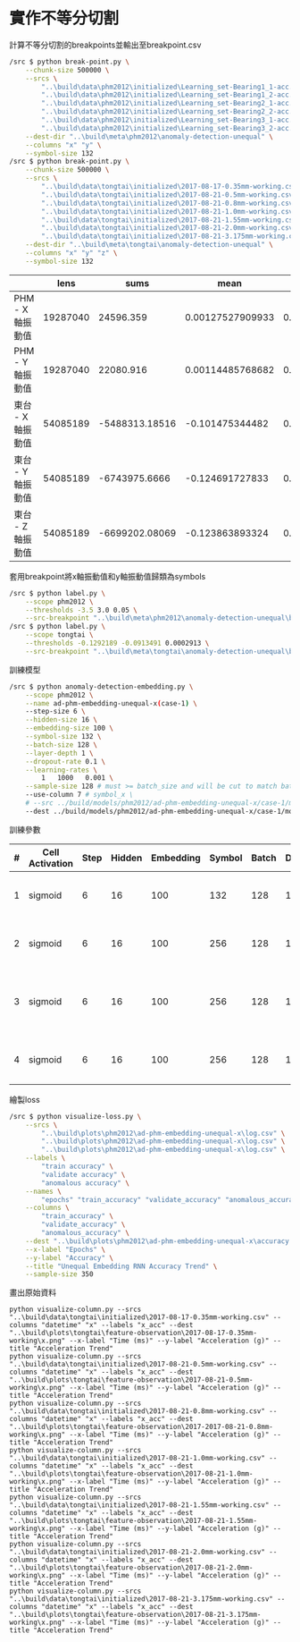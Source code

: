# 實作不等分切割

計算不等分切割的breakpoints並輸出至breakpoint.csv

``` bash
/src $ python break-point.py \
    --chunk-size 500000 \
    --srcs \
        "..\build\data\phm2012\initialized\Learning_set-Bearing1_1-acc.csv" \
        "..\build\data\phm2012\initialized\Learning_set-Bearing1_2-acc.csv" \
        "..\build\data\phm2012\initialized\Learning_set-Bearing2_1-acc.csv" \
        "..\build\data\phm2012\initialized\Learning_set-Bearing2_2-acc.csv" \
        "..\build\data\phm2012\initialized\Learning_set-Bearing3_1-acc.csv" \
        "..\build\data\phm2012\initialized\Learning_set-Bearing3_2-acc.csv" \
    --dest-dir "..\build\meta\phm2012\anomaly-detection-unequal" \
    --columns "x" "y" \
    --symbol-size 132
/src $ python break-point.py \
    --chunk-size 500000 \
    --srcs \
        "..\build\data\tongtai\initialized\2017-08-17-0.35mm-working.csv" \
        "..\build\data\tongtai\initialized\2017-08-21-0.5mm-working.csv" \
        "..\build\data\tongtai\initialized\2017-08-21-0.8mm-working.csv" \
        "..\build\data\tongtai\initialized\2017-08-21-1.0mm-working.csv" \
        "..\build\data\tongtai\initialized\2017-08-21-1.55mm-working.csv" \
        "..\build\data\tongtai\initialized\2017-08-21-2.0mm-working.csv" \
        "..\build\data\tongtai\initialized\2017-08-21-3.175mm-working.csv" \
    --dest-dir "..\build\meta\tongtai\anomaly-detection-unequal" \
    --columns "x" "y" "z" \
    --symbol-size 132
```

|  | lens | sums | mean | std | minValue | maxValue | step | len(breakpoints) |
| --- | --- | --- | --- | --- | --- | --- | --- | --- |
| PHM - X軸振動值 | 19287040 | 24596.359 | 0.00127527909933 | 0.665357136412 | -48.148 | 44.295 | 0.007690769230769231 | 130 |
| PHM - Y軸振動值 | 19287040 | 22080.916 | 0.00114485768682 | 0.631338264369 | -47.843 | 47.849 | 0.007690769230769231 | 130 |
| 東台 - X軸振動值 | 54085189 | -5488313.18516 | -0.101475344482 | 0.00129704140238 | -0.129278688329 | -0.0899796420831 | 0.007690769230769231 | 130 |
| 東台 - Y軸振動值 | 54085189 | -6743975.6666 | -0.124691727833 | 0.000899837100814 | -0.141069527928 | -0.111484728621 | 0.007690769230769231 | 130 |
| 東台 - Z軸振動值 | 54085189 | -6699202.08069 | -0.123863893324 | 0.0113218457356 | -0.150684084261 | -0.10634859268 | 0.007690769230769231 | 130 |

套用breakpoint將x軸振動值和y軸振動值歸類為symbols

``` bash
/src $ python label.py \
    --scope phm2012 \
    --thresholds -3.5 3.0 0.05 \
    --src-breakpoint "..\build\meta\phm2012\anomaly-detection-unequal\breakpoint.csv"
/src $ python label.py \
    --scope tongtai \
    --thresholds -0.1292189 -0.0913491 0.0002913 \
    --src-breakpoint "..\build\meta\tongtai\anomaly-detection-unequal\breakpoint.csv"
```

訓練模型

``` bash
/src $ python anomaly-detection-embedding.py \
    --scope phm2012 \
    --name ad-phm-embedding-unequal-x(case-1) \
    --step-size 6 \
    --hidden-size 16 \
    --embedding-size 100 \
    --symbol-size 132 \
    --batch-size 128 \
    --layer-depth 1 \
    --dropout-rate 0.1 \
    --learning-rates \
        1   1000   0.001 \
    --sample-size 128 # must >= batch_size and will be cut to match batch_size \
    --use-column 7 # symbol_x \
    # --src ../build/models/phm2012/ad-phm-embedding-unequal-x/case-1/model \
    --dest ../build/models/phm2012/ad-phm-embedding-unequal-x/case-1/model
```

訓練參數

| # | Cell Activation | Step | Hidden | Embedding | Symbol | Batch | Depth | Dropout | Learning Rate | Max Train Accuracy | sec/epoch | Remark |
| --- | --- | --- | --- | --- | --- | --- | --- | --- | --- | --- | --- | --- |
| 1 | sigmoid | 6 | 16 | 100 | 132 | 128 | 1 | 0.1 | 0.001 | 0.769689502 (347-th epoch in 350 epochs) | 91~93 | 前 90% 視為正常 |
| 2 | sigmoid | 6 | 16 | 100 | 256 | 128 | 1 | 0.1 | 0.001 | 0.671130015 (341-th epoch in 370 epochs) | 92 ~ 98 | 前 90% 視為正常 |
| 3 | sigmoid | 6 | 16 | 100 | 256 | 128 | 1 | 0.1 | 0.001 | 0.853448422 (243-th epoch in 250 epochs) | 502~212 | 前 90% 視為正常, 使用 bearing1_1 訓練 |
| 4 | sigmoid | 6 | 16 | 100 | 256 | 128 | 1 | 0.1 | 0.001 | 0.63832347 (253-th epoch in 255 epochs) | 110~113 | 前 95% 視為正常 |

繪製loss

``` bash
/src $ python visualize-loss.py \
    --srcs \
        "..\build\plots\phm2012\ad-phm-embedding-unequal-x\log.csv" \
        "..\build\plots\phm2012\ad-phm-embedding-unequal-x\log.csv" \
        "..\build\plots\phm2012\ad-phm-embedding-unequal-x\log.csv" \
    --labels \
        "train accuracy" \
        "validate accuracy" \
        "anomalous accuracy" \
    --names \
        "epochs" "train_accuracy" "validate_accuracy" "anomalous_accuracy" "elapsed_time" \
    --columns \
        "train_accuracy" \
        "validate_accuracy" \
        "anomalous_accuracy" \
    --dest "..\build\plots\phm2012\ad-phm-embedding-unequal-x\accuracy.png" \
    --x-label "Epochs" \
    --y-label "Accuracy" \
    --title "Unequal Embedding RNN Accuracy Trend" \
    --sample-size 350
```

畫出原始資料

```
python visualize-column.py --srcs "..\build\data\tongtai\initialized\2017-08-17-0.35mm-working.csv" --columns "datetime" "x" --labels "x_acc" --dest "..\build\plots\tongtai\feature-observation\2017-08-17-0.35mm-working\x.png" --x-label "Time (ms)" --y-label "Acceleration (g)" --title "Acceleration Trend"
python visualize-column.py --srcs "..\build\data\tongtai\initialized\2017-08-21-0.5mm-working.csv" --columns "datetime" "x" --labels "x_acc" --dest "..\build\plots\tongtai\feature-observation\2017-08-21-0.5mm-working\x.png" --x-label "Time (ms)" --y-label "Acceleration (g)" --title "Acceleration Trend"
python visualize-column.py --srcs "..\build\data\tongtai\initialized\2017-08-21-0.8mm-working.csv" --columns "datetime" "x" --labels "x_acc" --dest "..\build\plots\tongtai\feature-observation\2017-2017-08-21-0.8mm-working\x.png" --x-label "Time (ms)" --y-label "Acceleration (g)" --title "Acceleration Trend"
python visualize-column.py --srcs "..\build\data\tongtai\initialized\2017-08-21-1.0mm-working.csv" --columns "datetime" "x" --labels "x_acc" --dest "..\build\plots\tongtai\feature-observation\2017-08-21-1.0mm-working\x.png" --x-label "Time (ms)" --y-label "Acceleration (g)" --title "Acceleration Trend"
python visualize-column.py --srcs "..\build\data\tongtai\initialized\2017-08-21-1.55mm-working.csv" --columns "datetime" "x" --labels "x_acc" --dest "..\build\plots\tongtai\feature-observation\2017-08-21-1.55mm-working\x.png" --x-label "Time (ms)" --y-label "Acceleration (g)" --title "Acceleration Trend"
python visualize-column.py --srcs "..\build\data\tongtai\initialized\2017-08-21-2.0mm-working.csv" --columns "datetime" "x" --labels "x_acc" --dest "..\build\plots\tongtai\feature-observation\2017-08-21-2.0mm-working\x.png" --x-label "Time (ms)" --y-label "Acceleration (g)" --title "Acceleration Trend"
python visualize-column.py --srcs "..\build\data\tongtai\initialized\2017-08-21-3.175mm-working.csv" --columns "datetime" "x" --labels "x_acc" --dest "..\build\plots\tongtai\feature-observation\2017-08-21-3.175mm-working\x.png" --x-label "Time (ms)" --y-label "Acceleration (g)" --title "Acceleration Trend"
```
